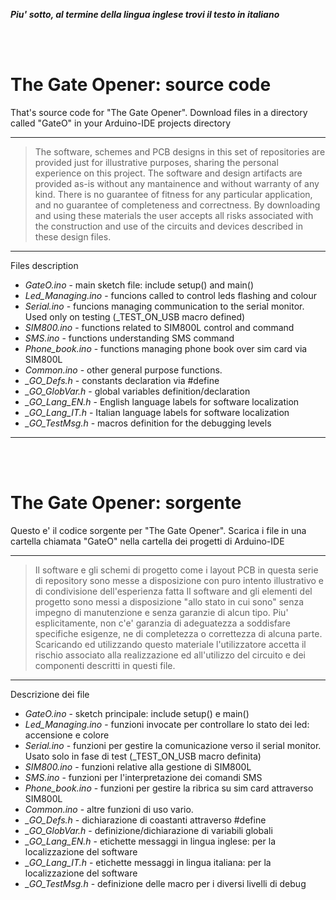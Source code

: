 
<br><br>

_**Piu' sotto, al termine della lingua inglese trovi il testo in italiano </i>**_

<br><br>

# The Gate Opener: source code

That's source code for "The Gate Opener".
Download files in a directory called "GateO" in your Arduino-IDE projects directory

---
> The software, schemes and PCB designs in this set of repositories are provided just for 
> illustrative purposes, sharing the personal experience on this project. 
> The software and design artifacts are provided as-is without any mantainence and without
> warranty of any kind. There is no guarantee of fitness for any particular application, 
> and no guarantee of completeness and correctness. 
> By downloading and using these materials the user accepts all risks associated with the
> construction and use of the circuits and devices described in these design files.

---

Files description
  * *GateO.ino* - main sketch file: include setup() and main()<br>
  * *Led_Managing.ino* - funcions called to control leds flashing and colour<br>
  * *Serial.ino* - funcions managing communication to the serial monitor. Used only on testing (\_TEST_ON_USB macro defined)<br>
  * *SIM800.ino* - functions related to SIM800L control and command<br>
  * *SMS.ino* - functions understanding SMS command<br>
  * *Phone_book.ino* - functions managing phone book over sim card via SIM800L<br>
  * *Common.ino* - other general purpose functions.<br>
  * *\_GO_Defs.h* - constants declaration via \#define<br>
  * *\_GO_GlobVar.h* - global variables definition/declaration<br>
  * *\_GO_Lang_EN.h* - English language labels for software localization<br>
  * *\_GO_Lang_IT.h* - Italian language labels for software localization<br>
  * *\_GO_TestMsg.h* - macros definition for the debugging levels<br>

---

<br>
<br>

# The Gate Opener: sorgente

Questo e' il codice sorgente per "The Gate Opener".
Scarica i file in una cartella chiamata "GateO" nella cartella dei progetti di Arduino-IDE

---
> Il software e gli schemi di progetto come i layout PCB in questa serie di repository 
> sono messe a disposizione con puro intento illustrativo e di condivisione dell'esperienza fatta
> Il software and gli elementi del progetto sono messi a disposizione "allo stato in cui sono"
> senza impegno di manutenzione e senza garanzie di alcun tipo. Piu' esplicitamente, non c'e' garanzia di 
> adeguatezza a soddisfare specifiche esigenze, ne di completezza o correttezza di alcuna parte.
> Scaricando ed utilizzando questo materiale l'utilizzatore accetta il rischio associato alla
> realizzazione ed all'utilizzo del circuito e dei componenti descritti in questi file.

---

Descrizione dei file
  * *GateO.ino* - sketch principale: include setup() e main()<br>
  * *Led_Managing.ino* - funzioni invocate per controllare lo stato dei led: accensione e colore<br>
  * *Serial.ino* - funzioni per gestire la comunicazione verso il serial monitor. Usato solo in fase di test (\_TEST_ON_USB macro definita)<br>
  * *SIM800.ino* - funzioni relative alla gestione di SIM800L<br>
  * *SMS.ino* - funzioni per l'interpretazione dei comandi SMS<br>
  * *Phone_book.ino* - funzioni per gestire la ribrica su sim card attraverso SIM800L<br>
  * *Common.ino* - altre funzioni di uso vario.<br>
  * *\_GO_Defs.h* - dichiarazione di coastanti attraverso \#define<br>
  * *\_GO_GlobVar.h* - definizione/dichiarazione di variabili globali<br>
  * *\_GO_Lang_EN.h* - etichette messaggi in lingua inglese: per la localizzazione del software<br>
  * *\_GO_Lang_IT.h* - etichette messaggi in lingua italiana: per la localizzazione del software<br>
  * *\_GO_TestMsg.h* - definizione delle macro per i diversi livelli di debug<br>


